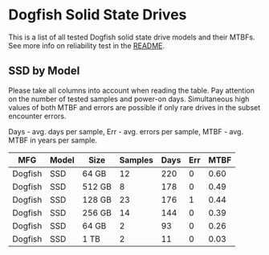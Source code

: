 Dogfish Solid State Drives
==========================

This is a list of all tested Dogfish solid state drive models and their MTBFs. See
more info on reliability test in the [README](https://github.com/bsdhw/SMART).

SSD by Model
------------

Please take all columns into account when reading the table. Pay attention on the
number of tested samples and power-on days. Simultaneous high values of both MTBF
and errors are possible if only rare drives in the subset encounter errors.

Days - avg. days per sample,
Err  - avg. errors per sample,
MTBF - avg. MTBF in years per sample.

| MFG       | Model              | Size   | Samples | Days  | Err   | MTBF |
|-----------|--------------------|--------|---------|-------|-------|------|
| Dogfish   | SSD                | 64 GB  | 12      | 220   | 0     | 0.60   |
| Dogfish   | SSD                | 512 GB | 8       | 178   | 0     | 0.49   |
| Dogfish   | SSD                | 128 GB | 23      | 176   | 1     | 0.44   |
| Dogfish   | SSD                | 256 GB | 14      | 144   | 0     | 0.39   |
| Dogfish   | SSD                | 64 GB  | 2       | 93    | 0     | 0.26   |
| Dogfish   | SSD                | 1 TB   | 2       | 11    | 0     | 0.03   |

